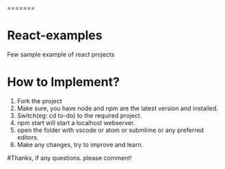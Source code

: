 
=======
# React-examples
Few sample example of react projects

# How to Implement?
1. Fork the project
2. Make sure, you have node and npm are the latest version and installed.
3. Switch(eg: cd to-do) to the required project. 
4. npm start will start a localhost webserver. 
5. open the folder with vscode or atom or submlime or any preferred editors. 
6. Make any changes, try to improve and learn. 

#Thanks, if any questions. please comment!
